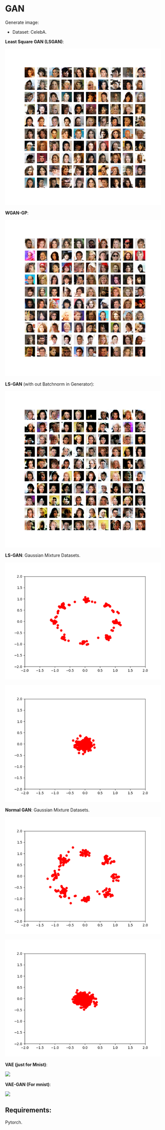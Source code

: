 # GAN

Generate image:

- Dataset: CelebA.

**Least Square GAN (LSGAN)**: 

![](vis/ls_gan_celeba.png)

**WGAN-GP**:

![](vis/wgan_gp_celeba.png)

**LS-GAN** (with out Batchnorm in Generator):

![](vis/ls_ganG.png)

**LS-GAN**: Gaussian Mixture Datasets.

![](vis/gen_40000.png)

![](vis/gmm.gif)

**Normal GAN**: Gaussian Mixture Datasets.

![](GAN_res/gen_40000.png)

![](GAN_res/gmm.gif)

**VAE (just for Mnist)**:

![](VAE/gen.gif)

**VAE-GAN (For mnist)**:

![](GAN_VAE/gen.gif)

## Requirements:

Pytorch.
